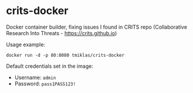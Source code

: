# crits-docker
Docker container builder, fixing issues I found in CRITS repo (Collaborative Research Into Threats - https://crits.github.io)


Usage example:

`docker run -d -p 80:8080 tmiklas/crits-docker`

Default credentials set in the image:

* Username: `admin`
* Password: `pass1PASS123!`

